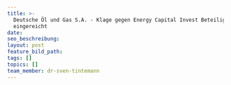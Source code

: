 ```yaml
---
title: >-
  Deutsche Öl und Gas S.A. - Klage gegen Energy Capital Invest Beteiligungs GmbH
  eingereicht
date:
seo_beschreibung:
layout: post
feature_bild_path:
tags: []
topics: []
team_member: dr-sven-tintemann
---
```


